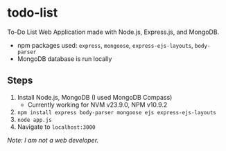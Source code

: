 # todo-list
To-Do List Web Application made with Node.js, Express.js, and MongoDB.

- npm packages used: `express`, `mongoose`, `express-ejs-layouts`, `body-parser`
- MongoDB database is run locally

## Steps
1. Install Node.js, MongoDB (I used MongoDB Compass)
    - Currently working for NVM v23.9.0, NPM v10.9.2
2. `npm install express body-parser mongoose ejs express-ejs-layouts`
3. `node app.js`
4. Navigate to `localhost:3000`

_Note: I am not a web developer._
